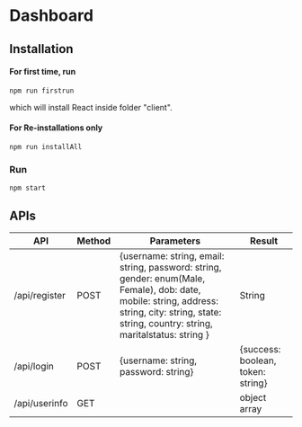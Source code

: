 # Dashboard

## Installation

#### For first time, run

```
npm run firstrun
```

which will install React inside folder "client".

#### For Re-installations only

```
npm run installAll
```

### Run

```
npm start
```

## APIs

| API           | Method | Parameters | Result |
| ------------- | ------ | ---------- | ------ |
| /api/register | POST   | {username: string, email: string, password: string, gender: enum(Male, Female), dob: date, mobile: string, address: string, city: string, state: string, country: string, maritalstatus: string } | String |
| /api/login | POST | {username: string, password: string} | {success: boolean, token: string} |
| /api/userinfo | GET | | object array |
